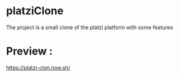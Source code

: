 # platziClone
The project is a small clone of the platzi platform with some features

# Preview :
https://platzi-clon.now.sh/
